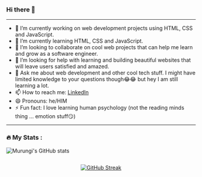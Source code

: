 ### Hi there 👋

<!--
**xMurungi/xMurungi** is a ✨ _special_ ✨ repository because its `README.md` (this file) appears on your GitHub profile.

Here are some ideas to get you started:


-->
<hr>

- 🔭 I’m currently working on web development projects using HTML, CSS and JavaScript.
- 🌱 I’m currently learning HTML, CSS and JavaScript.
- 👯 I’m looking to collaborate on cool web projects that can help me learn and grow as a software engineer.
- 🤔 I’m looking for help with learning and building beautiful websites that will leave users satisfied and amazed.
- 💬 Ask me about web development and other cool tech stuff. I might have limited knowledge to your questions though😂😂 but hey I am still learning a lot.
- 📫 How to reach me: [LinkedIn](https://www.linkedin.com/in/joses-murungi-46b045255/)
- 😄 Pronouns: he/HIM
- ⚡ Fun fact: I love learning human psychology (not the reading minds thing ... emotion stuff😏)

<hr>

### :fire: My Stats : 

![Murungi's GitHub stats](https://github-readme-stats.vercel.app/api?username=xMurungi&show_icons=true&theme=radical)


<div style="display:flex;justify-content: center;align-items:centre;">
  
[![GitHub Streak](http://github-readme-streak-stats.herokuapp.com?user=xMurungi&theme=tokyonight&background=000000)](https://git.io/streak-stats)
  
</div>
